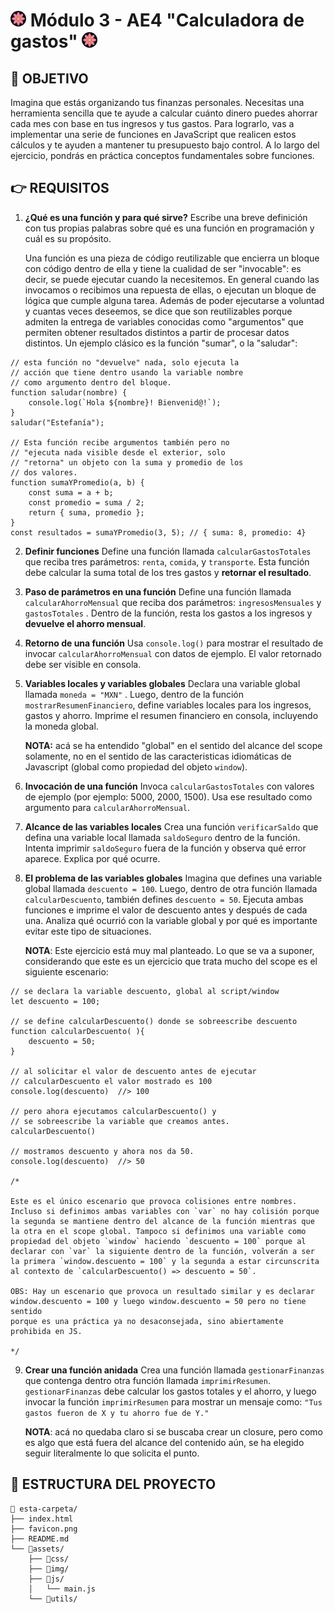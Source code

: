 # <img src="favicon.png" style="width: 25px; border-radius: 50%"> Módulo 3 - AE4 "Calculadora de gastos" <img src="favicon.png" style="width: 25px; border-radius: 50%">

<!-- ![mockup o entrega del ejercicio][0] -->


## 🚀 OBJETIVO

Imagina que estás organizando tus finanzas personales. Necesitas una herramienta sencilla que te ayude a calcular cuánto dinero puedes ahorrar cada mes con base en tus ingresos y tus gastos. Para lograrlo, vas a implementar una serie de funciones en JavaScript que realicen estos cálculos y te ayuden a mantener tu presupuesto bajo control. A lo largo del ejercicio, pondrás en práctica conceptos fundamentales sobre funciones.

## 👉 REQUISITOS

1. **¿Qué es una función y para qué sirve?**
Escribe una breve definición con tus propias palabras sobre qué es una función en programación y cuál es su propósito.

    Una función es una pieza de código reutilizable que encierra un bloque con código dentro de ella y tiene la cualidad de ser "invocable": es decir, se puede ejecutar cuando la necesitemos. En general cuando las invocamos o recibimos una repuesta de ellas, o ejecutan un bloque de lógica que cumple alguna tarea. Además de poder ejecutarse a voluntad y cuantas veces deseemos, se dice que son reutilizables porque admiten la entrega de variables conocidas como "argumentos" que permiten obtener resultados distintos a partir de procesar datos distintos. Un ejemplo clásico es la función "sumar", o la "saludar": 

```Js
// esta función no "devuelve" nada, solo ejecuta la
// acción que tiene dentro usando la variable nombre
// como argumento dentro del bloque.
function saludar(nombre) {
    console.log(`Hola ${nombre}! Bienvenid@!`);
}
saludar("Estefanía");

// Esta función recibe argumentos también pero no
// "ejecuta nada visible desde el exterior, solo
// "retorna" un objeto con la suma y promedio de los
// dos valores. 
function sumaYPromedio(a, b) {
    const suma = a + b;
    const promedio = suma / 2;
    return { suma, promedio }; 
}
const resultados = sumaYPromedio(3, 5); // { suma: 8, promedio: 4}
```

2. **Definir funciones** Define una función llamada `calcularGastosTotales` que reciba tres parámetros: `renta`, `comida`, y `transporte`. Esta función
debe calcular la suma total de los tres gastos y **retornar el resultado**.

3. **Paso de parámetros en una función** Define una función llamada `calcularAhorroMensual` que reciba dos parámetros: `ingresosMensuales` y `gastosTotales` . Dentro de la función, resta los gastos a los ingresos y **devuelve el ahorro mensual**.

4. **Retorno de una función** Usa `console.log()` para mostrar el resultado de invocar `calcularAhorroMensual` con datos de ejemplo. El valor retornado debe ser visible en consola.

5. **Variables locales y variables globales** Declara una variable global llamada `moneda = "MXN"` . Luego, dentro de la función `mostrarResumenFinanciero`, define variables locales para los ingresos, gastos y ahorro. Imprime el resumen financiero en consola, incluyendo la moneda global.

    **NOTA:** acá se ha entendido "global" en el sentido del alcance del scope solamente, no en el sentido de las caracteristicas idiomáticas de Javascript (global como propiedad del objeto `window`). 

6. **Invocación de una función** Invoca `calcularGastosTotales` con valores de ejemplo (por ejemplo: 5000, 2000, 1500). Usa ese resultado como argumento para `calcularAhorroMensual`.

7. **Alcance de las variables locales** Crea una función `verificarSaldo` que defina una variable local llamada `saldoSeguro` dentro de la función. Intenta imprimir `saldoSeguro` fuera de la función y observa qué error aparece. Explica por qué ocurre.

8. **EI problema de las variables globales** Imagina que defines una variable global llamada `descuento = 100`. Luego, dentro de otra función llamada `calcularDescuento`, también defines `descuento = 50`. Ejecuta ambas funciones e imprime el valor de descuento antes y después de cada una. Analiza qué ocurrió con la variable global y por qué es importante evitar este tipo de situaciones.

    **NOTA**: Este ejercicio está muy mal planteado. Lo que se va a suponer, considerando que este es un ejercicio que trata mucho del scope es el siguiente escenario: 

```Js
// se declara la variable descuento, global al script/window
let descuento = 100;

// se define calcularDescuento() donde se sobreescribe descuento
function calcularDescuento( ){ 
    descuento = 50;
}

// al solicitar el valor de descuento antes de ejecutar 
// calcularDescuento el valor mostrado es 100 
console.log(descuento)  //> 100

// pero ahora ejecutamos calcularDescuento() y 
// se sobreescribe la variable que creamos antes.
calcularDescuento()

// mostramos descuento y ahora nos da 50.
console.log(descuento)  //> 50

/*

Este es el único escenario que provoca colisiones entre nombres. Incluso si definimos ambas variables con `var` no hay colisión porque la segunda se mantiene dentro del alcance de la función mientras que la otra en el scope global. Tampoco si definimos una variable como propiedad del objeto `window` haciendo `descuento = 100` porque al declarar con `var` la siguiente dentro de la función, volverán a ser la primera `window.descuento = 100` y la segunda a estar circunscrita al contexto de `calcularDescuento() => descuento = 50`. 

OBS: Hay un escenario que provoca un resultado similar y es declarar
window.descuento = 100 y luego window.descuento = 50 pero no tiene sentido
porque es una práctica ya no desaconsejada, sino abiertamente prohibida en JS.

*/
```  




9. **Crear una función anidada** Crea una función llamada `gestionarFinanzas` que contenga dentro otra función llamada `imprimirResumen`. `gestionarFinanzas` debe calcular los gastos totales y el ahorro, y luego invocar la función `imprimirResumen` para mostrar un mensaje como: `"Tus gastos fueron de X y tu ahorro fue de Y."`

    **NOTA**: acá no quedaba claro si se buscaba crear un closure, pero como es algo que está fuera del alcance del contenido aún, se ha elegido seguir literalmente lo que solicita el punto.

## 📁 ESTRUCTURA DEL PROYECTO

```
📁 esta-carpeta/  
├── index.html  
├── favicon.png  
├── README.md  
└── 📁assets/  
    ├── 📁css/  
    ├── 📁img/  
    ├── 📁js/  
    │   └── main.js
    └── 📁utils/  
```

<!-- Enlaces referenciados arriba -->
[0]:./assets/utils/mockup.png
[1]:
[2]:
[3]:
[4]:
[5]:
[6]:

